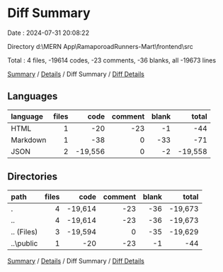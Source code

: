 # Diff Summary

Date : 2024-07-31 20:08:22

Directory d:\\MERN App\\RamaporoadRunners-Mart\\frontend\\src

Total : 4 files,  -19614 codes, -23 comments, -36 blanks, all -19673 lines

[Summary](results.md) / [Details](details.md) / Diff Summary / [Diff Details](diff-details.md)

## Languages
| language | files | code | comment | blank | total |
| :--- | ---: | ---: | ---: | ---: | ---: |
| HTML | 1 | -20 | -23 | -1 | -44 |
| Markdown | 1 | -38 | 0 | -33 | -71 |
| JSON | 2 | -19,556 | 0 | -2 | -19,558 |

## Directories
| path | files | code | comment | blank | total |
| :--- | ---: | ---: | ---: | ---: | ---: |
| . | 4 | -19,614 | -23 | -36 | -19,673 |
| .. | 4 | -19,614 | -23 | -36 | -19,673 |
| .. (Files) | 3 | -19,594 | 0 | -35 | -19,629 |
| ..\\public | 1 | -20 | -23 | -1 | -44 |

[Summary](results.md) / [Details](details.md) / Diff Summary / [Diff Details](diff-details.md)